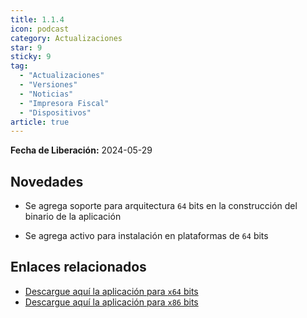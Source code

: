 ```yaml
---
title: 1.1.4
icon: podcast
category: Actualizaciones
star: 9
sticky: 9
tag:
  - "Actualizaciones"
  - "Versiones"
  - "Noticias"
  - "Impresora Fiscal"
  - "Dispositivos"
article: true
---
```


**Fecha de Liberación:** 2024-05-29

## Novedades

- Se agrega soporte para arquitectura `64` bits en la construcción del binario de la aplicación

- Se agrega activo para instalación en plataformas de `64` bits

## Enlaces relacionados

- [Descargue aquí la aplicación para `x64` bits](https://ams3.digitaloceanspaces.com/erpya/public/downloads/ERP-Printing-Service-1.1.4-win-x64.exe)
- [Descargue aquí la aplicación para `x86` bits](https://ams3.digitaloceanspaces.com/erpya/public/downloads/ERP-Printing-Service-1.1.4-win-x86.exe)
